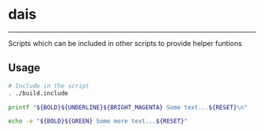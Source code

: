 # dais

---

Scripts which can be included in other scripts to provide helper funtions

## Usage

```sh
# Include in the script
. ./build.include

printf "${BOLD}${UNDERLINE}${BRIGHT_MAGENTA} Some text...${RESET}\n"

echo -e "${BOLD}${GREEN} Some more text...${RESET}"
```
